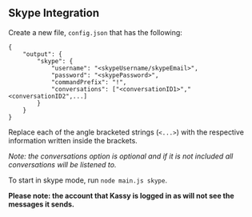 ## Skype Integration
Create a new file, `config.json` that has the following:
```
{
	"output": {
		"skype": {
			"username": "<skypeUsername/skypeEmail>",
			"password": "<skypePassword>",
			"commandPrefix": "!",
			"conversations": ["<conversationID1>","<conversationID2",...]
		}
	}
}
```
Replace each of the angle bracketed strings (`<...>`) with the respective information written inside the brackets.

<i>Note: the conversations option is optional and if it is not included all conversations will be listened to.</i>

To start in skype mode, run `node main.js skype`.

<b>Please note: the account that Kassy is logged in as will not see the messages it sends.</b>
